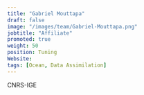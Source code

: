 ```yaml
---
title: "Gabriel Mouttapa"
draft: false
image: "/images/team/Gabriel-Mouttapa.png"
jobtitle: "Affiliate"
promoted: true
weight: 50
position: Tuning
Website:
tags: [Ocean, Data Assimilation]
---
```


CNRS-IGE
